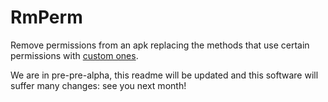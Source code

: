 # RmPerm

Remove permissions from an apk replacing the methods that use certain permissions with [custom ones](https://github.com/simoneaonzo/CustomApp).

We are in pre-pre-alpha, this readme will be updated and this software will suffer many changes: see you next month!
